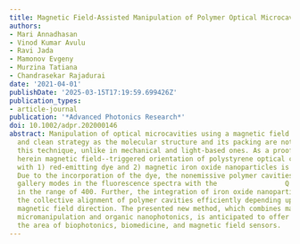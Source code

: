 ```yaml
---
title: Magnetic Field-Assisted Manipulation of Polymer Optical Microcavities
authors:
- Mari Annadhasan
- Vinod Kumar Avulu
- Ravi Jada
- Mamonov Evgeny
- Murzina Tatiana
- Chandrasekar Rajadurai
date: '2021-04-01'
publishDate: '2025-03-15T17:19:59.699426Z'
publication_types:
- article-journal
publication: '*Advanced Photonics Research*'
doi: 10.1002/adpr.202000146
abstract: Manipulation of optical microcavities using a magnetic field is a novel
  and clean strategy as the molecular structure and its packing are not affected in
  this technique, unlike in mechanical and light-based ones. As a proof of principle,
  herein magnetic field--triggered orientation of polystyrene optical cavities loaded
  with 1) red-emitting dye and 2) magnetic iron oxide nanoparticles is demonstrated.
  Due to the incorporation of the dye, the nonemissive polymer cavities show whispering
  gallery modes in the fluorescence spectra with the                 Q                 -factor
  in the range of 400. Further, the integration of iron oxide nanoparticles facilitates
  the collective alignment of polymer cavities efficiently depending upon the applied
  magnetic field direction. The presented new method, which combines magnetic field--assisted
  micromanipulation and organic nanophotonics, is anticipated to offer prospects in
  the area of biophotonics, biomedicine, and magnetic field sensors.
---
```

